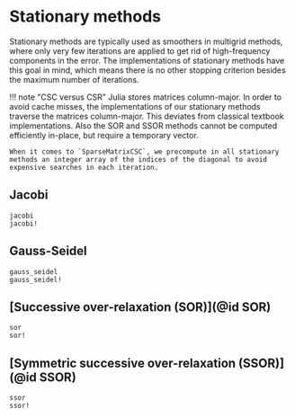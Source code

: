 # Stationary methods

Stationary methods are typically used as smoothers in multigrid methods, where only very few iterations are applied to get rid of high-frequency components in the error. The implementations of stationary methods have this goal in mind, which means there is no other stopping criterion besides the maximum number of iterations.

!!! note "CSC versus CSR"
    Julia stores matrices column-major. In order to avoid cache misses, the implementations of our stationary methods traverse the matrices column-major. This deviates from classical textbook implementations. Also the SOR and SSOR methods cannot be computed efficiently in-place, but require a temporary vector.

    When it comes to `SparseMatrixCSC`, we precompute in all stationary methods an integer array of the indices of the diagonal to avoid expensive searches in each iteration.

## Jacobi

```@docs
jacobi
jacobi!
```

## Gauss-Seidel

```@docs
gauss_seidel
gauss_seidel!
```

## [Successive over-relaxation (SOR)](@id SOR)

```@docs
sor
sor!
```

## [Symmetric successive over-relaxation (SSOR)](@id SSOR)

```@docs
ssor
ssor!
```
